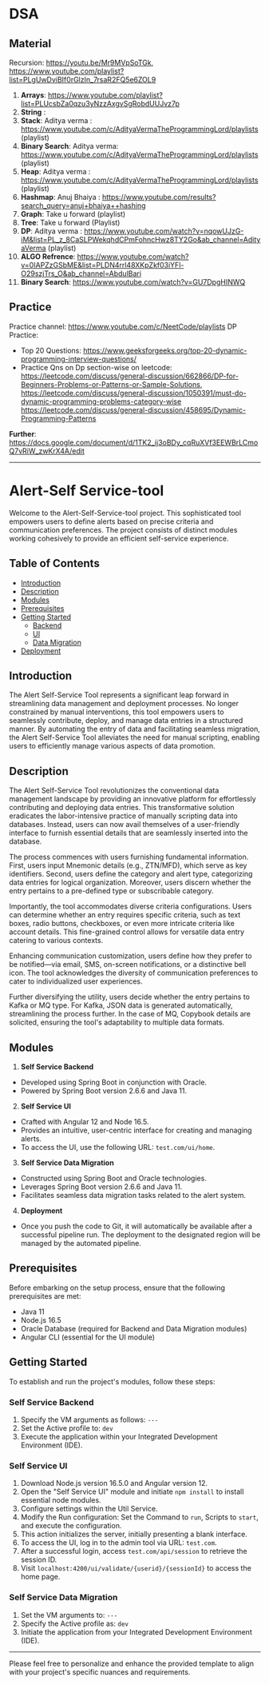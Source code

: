 # DSA



## Material

Recursion: https://youtu.be/Mr9MVpSoTGk, https://www.youtube.com/playlist?list=PLgUwDviBIf0rGlzIn_7rsaR2FQ5e6ZOL9
1. **Arrays**: https://www.youtube.com/playlist?list=PLUcsbZa0qzu3yNzzAxgvSgRobdUUJvz7p
2. **String**  : 
3. **Stack**: Aditya verma : https://www.youtube.com/c/AdityaVermaTheProgrammingLord/playlists (playlist)
4. **Binary Search**: Aditya verma: https://www.youtube.com/c/AdityaVermaTheProgrammingLord/playlists (playlist)
5. **Heap**: Aditya verma : https://www.youtube.com/c/AdityaVermaTheProgrammingLord/playlists (playlist)
6. **Hashmap**: Anuj Bhaiya : https://www.youtube.com/results?search_query=anuj+bhaiya++hashing
7. **Graph**: Take u forward (playlist)
8. **Tree**:  Take u forward (Playlist)
9. **DP**: Aditya verma : https://www.youtube.com/watch?v=nqowUJzG-iM&list=PL_z_8CaSLPWekqhdCPmFohncHwz8TY2Go&ab_channel=AdityaVerma  (playlist)
10. **ALGO Refrence**: https://www.youtube.com/watch?v=0IAPZzGSbME&list=PLDN4rrl48XKpZkf03iYFl-O29szjTrs_O&ab_channel=AbdulBari
11. **Binary Search**: https://www.youtube.com/watch?v=GU7DpgHINWQ



## Practice


Practice channel: https://www.youtube.com/c/NeetCode/playlists
DP Practice:
- Top 20 Questions: https://www.geeksforgeeks.org/top-20-dynamic-programming-interview-questions/
- Practice Qns on Dp section-wise on leetcode:  https://leetcode.com/discuss/general-discussion/662866/DP-for-Beginners-Problems-or-Patterns-or-Sample-Solutions,                                                         https://leetcode.com/discuss/general-discussion/1050391/must-do-dynamic-programming-problems-category-wise
  https://leetcode.com/discuss/general-discussion/458695/Dynamic-Programming-Patterns


**Further**: https://docs.google.com/document/d/1TK2_ij3oBDy_cqRuXVf3EEWBrLCmoQ7vRiW_zwKrX4A/edit








----------------------------------------------------------------------------------------------------------------
# Alert-Self Service-tool

Welcome to the Alert-Self-Service-tool project. This sophisticated tool empowers users to define alerts based on precise criteria and communication preferences. The project consists of distinct modules working cohesively to provide an efficient self-service experience.

## Table of Contents

- [Introduction](#introduction)
- [Description](#introduction)
- [Modules](#modules)
- [Prerequisites](#prerequisites)
- [Getting Started](#getting-started)
  - [Backend](#self-service-backend)
  - [UI](#self-service-ui)
  - [Data Migration](#self-service-data-migration)
- [Deployment](#deployment)

## Introduction

The Alert Self-Service Tool represents a significant leap forward in streamlining data management and deployment processes. No longer constrained by manual interventions, this tool empowers users to seamlessly contribute, deploy, and manage data entries in a structured manner. By automating the entry of data and facilitating seamless migration, the Alert Self-Service Tool alleviates the need for manual scripting, enabling users to efficiently manage various aspects of data promotion.

## Description

The Alert Self-Service Tool revolutionizes the conventional data management landscape by providing an innovative platform for effortlessly contributing and deploying data entries. This transformative solution eradicates the labor-intensive practice of manually scripting data into databases. Instead, users can now avail themselves of a user-friendly interface to furnish essential details that are seamlessly inserted into the database.

The process commences with users furnishing fundamental information. First, users input Mnemonic details (e.g., ZTN/MFD), which serve as key identifiers. Second, users define the category and alert type, categorizing data entries for logical organization. Moreover, users discern whether the entry pertains to a pre-defined type or subscribable category.

Importantly, the tool accommodates diverse criteria configurations. Users can determine whether an entry requires specific criteria, such as text boxes, radio buttons, checkboxes, or even more intricate criteria like account details. This fine-grained control allows for versatile data entry catering to various contexts.

Enhancing communication customization, users define how they prefer to be notified—via email, SMS, on-screen notifications, or a distinctive bell icon. The tool acknowledges the diversity of communication preferences to cater to individualized user experiences.

Further diversifying the utility, users decide whether the entry pertains to Kafka or MQ type. For Kafka, JSON data is generated automatically, streamlining the process further. In the case of MQ, Copybook details are solicited, ensuring the tool's adaptability to multiple data formats.

  


## Modules

1. **Self Service Backend**
  - Developed using Spring Boot in conjunction with Oracle.
  - Powered by Spring Boot version 2.6.6 and Java 11.

2. **Self Service UI**
  - Crafted with Angular 12 and Node 16.5.
  - Provides an intuitive, user-centric interface for creating and managing alerts.
  - To access the UI, use the following URL: `test.com/ui/home`.

3. **Self Service Data Migration**
  - Constructed using Spring Boot and Oracle technologies.
  - Leverages Spring Boot version 2.6.6 and Java 11.
  - Facilitates seamless data migration tasks related to the alert system.

4. **Deployment**
  - Once you push the code to Git, it will automatically be available after a successful pipeline run. The deployment to the designated region will be managed by the automated pipeline.

## Prerequisites

Before embarking on the setup process, ensure that the following prerequisites are met:

- Java 11
- Node.js 16.5
- Oracle Database (required for Backend and Data Migration modules)
- Angular CLI (essential for the UI module)

## Getting Started

To establish and run the project's modules, follow these steps:

### Self Service Backend

1. Specify the VM arguments as follows: `---`
2. Set the Active profile to: `dev`
3. Execute the application within your Integrated Development Environment (IDE).

### Self Service UI

1. Download Node.js version 16.5.0 and Angular version 12.
2. Open the "Self Service UI" module and initiate `npm install` to install essential node modules.
3. Configure settings within the Util Service.
4. Modify the Run configuration: Set the Command to `run`, Scripts to `start`, and execute the configuration.
5. This action initializes the server, initially presenting a blank interface.
6. To access the UI, log in to the admin tool via URL: `test.com`.
7. After a successful login, access `test.com/api/session` to retrieve the session ID.
8. Visit `localhost:4200/ui/validate/{userid}/{sessionId}` to access the home page.

### Self Service Data Migration

1. Set the VM arguments to: `---`
2. Specify the Active profile as: `dev`
3. Initiate the application from your Integrated Development Environment (IDE).

---

Please feel free to personalize and enhance the provided template to align with your project's specific nuances and requirements.

